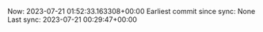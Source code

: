 Now: 2023-07-21 01:52:33.163308+00:00 Earliest commit since sync: None Last sync: 2023-07-21 00:29:47+00:00
